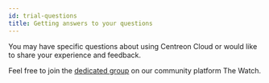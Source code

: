 ```yaml
---
id: trial-questions
title: Getting answers to your questions
---
```


You may have specific questions about using Centreon Cloud or would like to share your experience and feedback.

Feel free to join the [dedicated group](https://thewatch.centreon.com/groups/centreon-cloud-trial-55) on our community platform The Watch.
